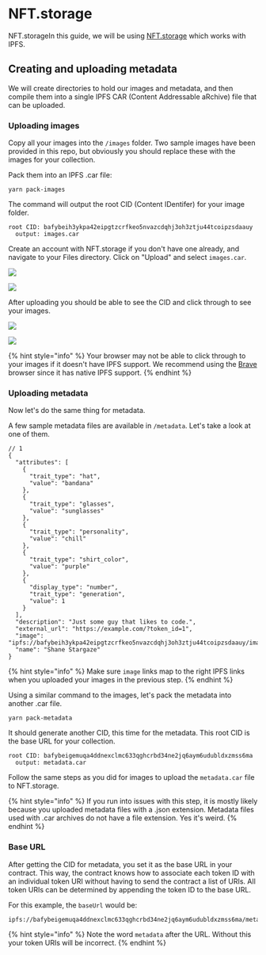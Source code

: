 # NFT.storage

NFT.storageIn this guide, we will be using [NFT.storage](https://nft.storage) which works with IPFS.

## Creating and uploading metadata <a href="#creating-and-uploading-metadata" id="creating-and-uploading-metadata"></a>

We will create directories to hold our images and metadata, and then compile them into a single IPFS CAR (Content Addressable aRchive) file that can be uploaded.

### Uploading images

Copy all your images into the `/images` folder. Two sample images have been provided in this repo, but obviously you should replace these with the images for your collection.

Pack them into an IPFS .car file:

```
yarn pack-images
```

The command will output the root CID (Content IDentifer) for your image folder.

```
root CID: bafybeih3ykpa42eipgtzcrfkeo5nvazcdqhj3oh3ztju44tcoipzsdaauy
  output: images.car
```

Create an account with NFT.storage if you don't have one already, and navigate to your Files directory. Click on "Upload" and select `images.car`.

![](<../../../.gitbook/assets/Screen Shot 2022-01-30 at 10.16.35 PM.png>)

![](<../../../.gitbook/assets/Screen Shot 2022-01-30 at 10.17.47 PM.png>)

After uploading you should be able to see the CID and click through to see your images.&#x20;

![](<../../../.gitbook/assets/Screen Shot 2022-01-30 at 10.24.40 PM.png>)

![](<../../../.gitbook/assets/Screen Shot 2022-01-30 at 10.25.24 PM.png>)

{% hint style="info" %}
Your browser may not be able to click through to your images if it doesn't have IPFS support. We recommend using the [Brave](https://brave.com) browser since it has native IPFS support.
{% endhint %}

### Uploading metadata

Now let's do the same thing for metadata.

A few sample metadata files are available in `/metadata`. Let's take a look at one of them.

```
// 1
{
  "attributes": [
    {
      "trait_type": "hat",
      "value": "bandana"
    },
    {
      "trait_type": "glasses",
      "value": "sunglasses"
    },
    {
      "trait_type": "personality",
      "value": "chill"
    },
    {
      "trait_type": "shirt_color",
      "value": "purple"
    },
    {
      "display_type": "number",
      "trait_type": "generation",
      "value": 1
    }
  ],
  "description": "Just some guy that likes to code.",
  "external_url": "https://example.com/?token_id=1",
  "image": "ipfs://bafybeih3ykpa42eipgtzcrfkeo5nvazcdqhj3oh3ztju44tcoipzsdaauy/images/1.png",
  "name": "Shane Stargaze"
}
```

{% hint style="info" %}
Make sure `image` links map to the right IPFS links when you uploaded your images in the previous step.
{% endhint %}

Using a similar command to the images, let's pack the metadata into another .car file.

```
yarn pack-metadata
```

It should generate another CID, this time for the metadata. This root CID is the base URL for your collection.

```
root CID: bafybeigemuqa4ddnexclmc633qghcrbd34ne2jq6aym6udubldxzmss6ma
  output: metadata.car
```

Follow the same steps as you did for images to upload the `metadata.car` file to NFT.storage.

{% hint style="info" %}
If you run into issues with this step, it is mostly likely because you uploaded metadata files with a .json extension. Metadata files used with .car archives do not have a file extension. Yes it's weird.
{% endhint %}

### Base URL

After getting the CID for metadata, you set it as the base URL in your contract. This way, the contract knows how to associate each token ID with an individual token URI without having to send the contract a list of URIs. All token URIs can be determined by appending the token ID to the base URL.

For this example, the `baseUrl` would be:

```
ipfs://bafybeigemuqa4ddnexclmc633qghcrbd34ne2jq6aym6udubldxzmss6ma/metadata
```

{% hint style="info" %}
Note the word `metadata` after the URL. Without this your token URIs will be incorrect.
{% endhint %}


